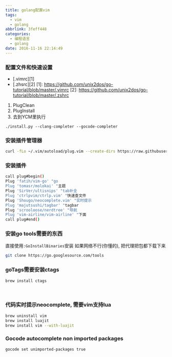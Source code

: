 ```yaml
---
title: golang配置vim
tags:
  - vim
  - golang
abbrlink: 3feff448
categories:
  - 编程语言
  - golang
date: 2016-11-16 22:14:49
---
```

### 配置文件和快速设置
- [.vimrc][1]
- [.zhsrc][2]
[1]: https://github.com/unix2dos/go-tutorial/blob/master/.vimrc
[2]: https://github.com/unix2dos/go-tutorial/blob/master/.zshrc

1. PlugClean
2. PlugInstall
3. 去到YCM里执行
```
./install.py --clang-completer --gocode-completer
```


### 安装插件管理器
```bash
curl -fLo ~/.vim/autoload/plug.vim --create-dirs https://raw.githubusercontent.com/junegunn/vim-plug/master/plug.vim
```

### 安装插件
```bash
call plug#begin()
Plug 'fatih/vim-go' "go
Plug 'tomasr/molokai' "主题
Plug 'SirVer/ultisnips' "tab补全
Plug 'ctrlpvim/ctrlp.vim' "快速查文件
Plug 'Shougo/neocomplete.vim' "实时提示
Plug 'majutsushi/tagbar' "tagbar
Plug 'scrooloose/nerdtree' "导航
Plug 'vim-airline/vim-airline' "下面
call plug#end()
```
<!-- more -->

###  安装go tools需要的东西﻿
直接使用`:GoInstallBinaries`安装
如果网络不行(你懂的), 把代理把包都下载下来

```bash
git clone https://go.googlesource.com/tools  
```


### goTags需要安装ctags

```bash
brew install ctags
```
﻿

### 代码实时提示neocomplete, 需要vim支持lua
```bash
brew uninstall vim
brew install luajit
brew install vim --with-luajit
```


### Gocode autocomplete non imported packages
```
gocode set unimported-packages true
```